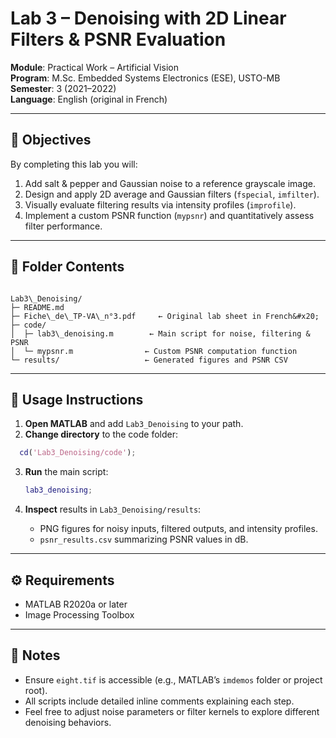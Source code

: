 # Lab 3 – Denoising with 2D Linear Filters & PSNR Evaluation

**Module**: Practical Work – Artificial Vision  
**Program**: M.Sc. Embedded Systems Electronics (ESE), USTO-MB  
**Semester**: 3 (2021–2022)  
**Language**: English (original in French)

---

## 🎯 Objectives

By completing this lab you will:
1. Add salt & pepper and Gaussian noise to a reference grayscale image.  
2. Design and apply 2D average and Gaussian filters (`fspecial`, `imfilter`).  
3. Visually evaluate filtering results via intensity profiles (`improfile`).  
4. Implement a custom PSNR function (`mypsnr`) and quantitatively assess filter performance.

---

## 🔧 Folder Contents

```

Lab3\_Denoising/
├─ README.md
├─ Fiche\_de\_TP-VA\_n°3.pdf     ← Original lab sheet in French&#x20;
├─ code/
│  ├─ lab3\_denoising.m        ← Main script for noise, filtering & PSNR
│  └─ mypsnr.m                ← Custom PSNR computation function
└─ results/                   ← Generated figures and PSNR CSV

````

---

## 🚀 Usage Instructions

1. **Open MATLAB** and add `Lab3_Denoising` to your path.  
2. **Change directory** to the code folder:  
 ```matlab
   cd('Lab3_Denoising/code');
 ```

3. **Run** the main script:

   ```matlab
   lab3_denoising;
   ```
4. **Inspect** results in `Lab3_Denoising/results`:

   * PNG figures for noisy inputs, filtered outputs, and intensity profiles.
   * `psnr_results.csv` summarizing PSNR values in dB.

---

## ⚙️ Requirements

* MATLAB R2020a or later
* Image Processing Toolbox

---

## 🤝 Notes

* Ensure `eight.tif` is accessible (e.g., MATLAB’s `imdemos` folder or project root).
* All scripts include detailed inline comments explaining each step.
* Feel free to adjust noise parameters or filter kernels to explore different denoising behaviors.
